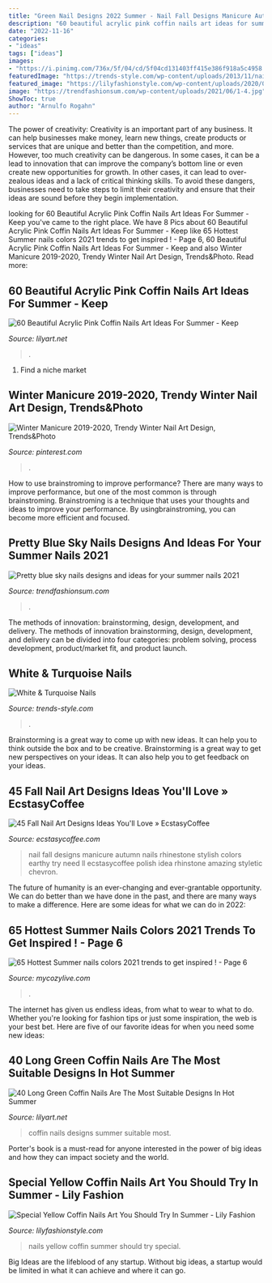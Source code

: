 ```yaml
---
title: "Green Nail Designs 2022 Summer - Nail Fall Designs Manicure Autumn Nails Rhinestone Stylish Colors Earthy Try Need Ll Ecstasycoffee Polish Idea Rhinstone Amazing Styletic Chevron"
description: "60 beautiful acrylic pink coffin nails art ideas for summer"
date: "2022-11-16"
categories:
- "ideas"
tags: ["ideas"]
images:
- "https://i.pinimg.com/736x/5f/04/cd/5f04cd131403ff415e386f918a5c4958.jpg"
featuredImage: "https://trends-style.com/wp-content/uploads/2013/11/nails15.jpg"
featured_image: "https://lilyfashionstyle.com/wp-content/uploads/2020/03/32-10.jpg"
image: "https://trendfashionsum.com/wp-content/uploads/2021/06/1-4.jpg"
ShowToc: true
author: "Arnulfo Rogahn"
---
```



The power of creativity:
Creativity is an important part of any business. It can help businesses make money, learn new things, create products or services that are unique and better than the competition, and more. However, too much creativity can be dangerous. In some cases, it can be a lead to innovation that can improve the company’s bottom line or even create new opportunities for growth. In other cases, it can lead to over-zealous ideas and a lack of critical thinking skills. To avoid these dangers, businesses need to take steps to limit their creativity and ensure that their ideas are sound before they begin implementation.

	

		
looking for 60 Beautiful Acrylic Pink Coffin Nails Art Ideas For Summer - Keep you've came to the right place. We have 8 Pics about 60 Beautiful Acrylic Pink Coffin Nails Art Ideas For Summer - Keep like 65 Hottest Summer nails colors 2021 trends to get inspired ! - Page 6, 60 Beautiful Acrylic Pink Coffin Nails Art Ideas For Summer - Keep and also Winter Manicure 2019-2020, Trendy Winter Nail Art Design, Trends&amp;Photo. Read more:
		
    
## 60 Beautiful Acrylic Pink Coffin Nails Art Ideas For Summer - Keep

<img loading=lazy src="https://lilyart.net/wp-content/uploads/2020/05/51-2.jpg" onerror="this.onerror=null;this.src='https://tse2.mm.bing.net/th?id=OIP.WVpncgohQbayqKylnZ1l9gHaKM&amp;pid=15.1';" alt="60 Beautiful Acrylic Pink Coffin Nails Art Ideas For Summer - Keep">

_Source: lilyart.net_

>. 

	

1. Find a niche market 

    
## Winter Manicure 2019-2020, Trendy Winter Nail Art Design, Trends&amp;Photo

<img loading=lazy src="https://i.pinimg.com/736x/5f/04/cd/5f04cd131403ff415e386f918a5c4958.jpg" onerror="this.onerror=null;this.src='https://tse3.mm.bing.net/th?id=OIP.0Xa98COE_8HIglgertjFBQAAAA&amp;pid=15.1';" alt="Winter Manicure 2019-2020, Trendy Winter Nail Art Design, Trends&amp;Photo">

_Source: pinterest.com_

>. 

	

How to use brainstroming to improve performance?
There are many ways to improve performance, but one of the most common is through brainstroming. Brainstroming is a technique that uses your thoughts and ideas to improve your performance. By usingbrainstroming, you can become more efficient and focused.

    
## Pretty Blue Sky Nails Designs And Ideas For Your Summer Nails 2021

<img loading=lazy src="https://trendfashionsum.com/wp-content/uploads/2021/06/1-4.jpg" onerror="this.onerror=null;this.src='https://tse1.mm.bing.net/th?id=OIP.Ymy8ciyrg4nOIm0nZYX0WAHaLH&amp;pid=15.1';" alt="Pretty blue sky nails designs and ideas for your summer nails 2021">

_Source: trendfashionsum.com_

>. 

	

The methods of innovation: brainstorming, design, development, and delivery.
The methods of innovation brainstorming, design, development, and delivery can be divided into four categories: problem solving, process development, product/market fit, and product launch.

    
## White &amp; Turquoise Nails

<img loading=lazy src="https://trends-style.com/wp-content/uploads/2013/11/nails15.jpg" onerror="this.onerror=null;this.src='https://tse3.mm.bing.net/th?id=OIP.GCuNM20V8b1fC9vxElyHNgHaJ3&amp;pid=15.1';" alt="White &amp; Turquoise Nails">

_Source: trends-style.com_

>. 

	

Brainstorming is a great way to come up with new ideas. It can help you to think outside the box and to be creative. Brainstorming is a great way to get new perspectives on your ideas. It can also help you to get feedback on your ideas.

    
## 45 Fall Nail Art Designs Ideas You&#039;ll Love » EcstasyCoffee

<img loading=lazy src="https://i0.wp.com/www.ecstasycoffee.com/wp-content/uploads/2016/10/Fall-Nail-Designs-28.jpg" onerror="this.onerror=null;this.src='https://tse3.mm.bing.net/th?id=OIP.xgXVRctQH1Y_m-ofVlEWHwHaJ3&amp;pid=15.1';" alt="45 Fall Nail Art Designs Ideas You&#039;ll Love » EcstasyCoffee">

_Source: ecstasycoffee.com_

>nail fall designs manicure autumn nails rhinestone stylish colors earthy try need ll ecstasycoffee polish idea rhinstone amazing styletic chevron. 

	

The future of humanity is an ever-changing and ever-grantable opportunity. We can do better than we have done in the past, and there are many ways to make a difference. Here are some ideas for what we can do in 2022: 

    
## 65 Hottest Summer Nails Colors 2021 Trends To Get Inspired ! - Page 6

<img loading=lazy src="https://mycozylive.com/wp-content/uploads/2021/05/90.jpg" onerror="this.onerror=null;this.src='https://tse4.mm.bing.net/th?id=OIP.QHwHuXZ1DjJ647PFyE-42gHaLH&amp;pid=15.1';" alt="65 Hottest Summer nails colors 2021 trends to get inspired ! - Page 6">

_Source: mycozylive.com_

>. 

	

The internet has given us endless ideas, from what to wear to what to do. Whether you're looking for fashion tips or just some inspiration, the web is your best bet. Here are five of our favorite ideas for when you need some new ideas: 

    
## 40 Long Green Coffin Nails Are The Most Suitable Designs In Hot Summer

<img loading=lazy src="https://lilyart.net/wp-content/uploads/2020/06/11-2.jpg" onerror="this.onerror=null;this.src='https://tse2.mm.bing.net/th?id=OIP.9i6785sN4hniOPDBgxNjewHaJP&amp;pid=15.1';" alt="40 Long Green Coffin Nails Are The Most Suitable Designs In Hot Summer">

_Source: lilyart.net_

>coffin nails designs summer suitable most. 

	

Porter's book is a must-read for anyone interested in the power of big ideas and how they can impact society and the world.

    
## Special Yellow Coffin Nails Art You Should Try In Summer - Lily Fashion

<img loading=lazy src="https://lilyfashionstyle.com/wp-content/uploads/2020/03/32-10.jpg" onerror="this.onerror=null;this.src='https://tse2.mm.bing.net/th?id=OIP.joavvbePVmVz0hSCbz4UfgHaKj&amp;pid=15.1';" alt="Special Yellow Coffin Nails Art You Should Try In Summer - Lily Fashion">

_Source: lilyfashionstyle.com_

>nails yellow coffin summer should try special. 

	

Big Ideas are the lifeblood of any startup. Without big ideas, a startup would be limited in what it can achieve and where it can go.

